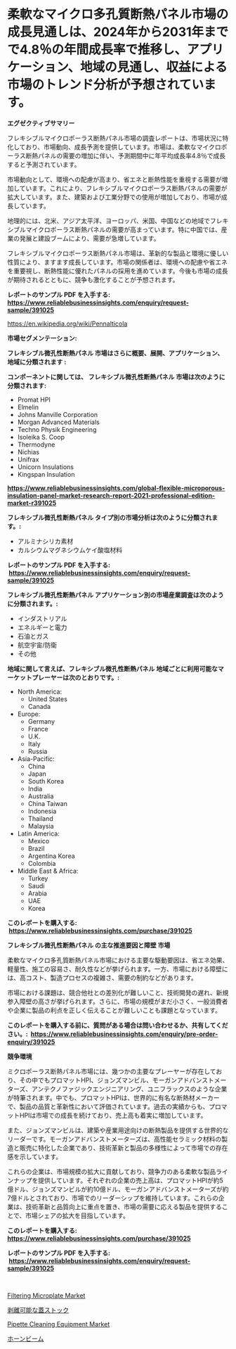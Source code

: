 <p><h1>柔軟なマイクロ多孔質断熱パネル市場の成長見通しは、2024年から2031年までで4.8％の年間成長率で推移し、アプリケーション、地域の見通し、収益による市場のトレンド分析が予想されています。</h1></p><p><strong>エグゼクティブサマリー</strong></p>
<p><p>フレキシブルマイクロポーラス断熱パネル市場の調査レポートは、市場状況に特化しており、市場動向、成長予測を提供しています。市場は、柔軟なマイクロポーラス断熱パネルの需要の増加に伴い、予測期間中に年平均成長率4.8％で成長すると予測されています。</p><p>市場動向として、環境への配慮が高まり、省エネと断熱性能を重視する需要が増加しています。これにより、フレキシブルマイクロポーラス断熱パネルの需要が拡大しています。また、建築および工業分野での使用が増加しており、市場が成長しています。</p><p>地理的には、北米、アジア太平洋、ヨーロッパ、米国、中国などの地域でフレキシブルマイクロポーラス断熱パネルの需要が高まっています。特に中国では、産業の発展と建設ブームにより、需要が急増しています。</p><p>フレキシブルマイクロポーラス断熱パネル市場は、革新的な製品と環境に優しい性質により、ますます成長しています。市場の関係者は、環境への配慮や省エネを重要視し、断熱性能に優れたパネルの採用を進めています。今後も市場の成長が期待されるとともに、競争も激化することが予想されます。</p></p>
<p><strong>レポートのサンプル PDF を入手する: <a href="https://www.reliablebusinessinsights.com/enquiry/request-sample/391025">https://www.reliablebusinessinsights.com/enquiry/request-sample/391025</a></strong></p>
<p><a href="https://en.wikipedia.org/wiki/Pennalticola">https://en.wikipedia.org/wiki/Pennalticola</a></p>
<p><strong>市場セグメンテーション:</strong></p>
<p><strong> フレキシブル微孔性断熱パネル 市場はさらに概要、展開、アプリケーション、地域に分類されます :</strong></p>
<p><strong>コンポーネントに関しては、 フレキシブル微孔性断熱パネル 市場は次のように分類されます: &nbsp;</strong></p>
<p><ul><li>Promat HPI</li><li>Elmelin</li><li>Johns Manville Corporation</li><li>Morgan Advanced Materials</li><li>Techno Physik Engineering</li><li>Isoleika S. Coop</li><li>Thermodyne</li><li>Nichias</li><li>Unifrax</li><li>Unicorn Insulations</li><li>Kingspan Insulation</li></ul></p>
<p><strong><a href="https://www.reliablebusinessinsights.com/global-flexible-microporous-insulation-panel-market-research-report-2021-professional-edition-market-r391025">https://www.reliablebusinessinsights.com/global-flexible-microporous-insulation-panel-market-research-report-2021-professional-edition-market-r391025</a></strong></p>
<p><strong> フレキシブル微孔性断熱パネル タイプ別の市場分析は次のように分類されます。:</strong></p>
<p><ul><li>アルミナシリカ素材</li><li>カルシウムマグネシウムケイ酸塩材料</li></ul></p>
<p><strong>レポートのサンプル PDF を入手する: &nbsp;<a href="https://www.reliablebusinessinsights.com/enquiry/request-sample/391025">https://www.reliablebusinessinsights.com/enquiry/request-sample/391025</a></strong></p>
<p><strong> フレキシブル微孔性断熱パネル アプリケーション別の市場産業調査は次のように分類されます。:</strong></p>
<p><ul><li>インダストリアル</li><li>エネルギーと電力</li><li>石油とガス</li><li>航空宇宙/防衛</li><li>その他</li></ul></p>
<p><strong>地域に関して言えば、フレキシブル微孔性断熱パネル 地域ごとに利用可能なマーケットプレーヤーは次のとおりです。:</strong></p>
<p><ul>
    <li>
        North America:
        <ul>
            <li>United States</li>
            <li>Canada</li>
        </ul>
    </li>
    <li>
        Europe:
        <ul>
            <li>Germany</li>
            <li>France</li>
            <li>U.K.</li>
            <li>Italy</li>
            <li>Russia</li>
        </ul>
    </li>
    <li>
        Asia-Pacific:
        <ul>
            <li>China</li>
            <li>Japan</li>
            <li>South Korea</li>
            <li>India</li>
            <li>Australia</li>
            <li>China Taiwan</li>
            <li>Indonesia</li>
            <li>Thailand</li>
            <li>Malaysia</li>
        </ul>
    </li>
    <li>
        Latin America:
        <ul>
            <li>Mexico</li>
            <li>Brazil</li>
            <li>Argentina Korea</li>
            <li>Colombia</li>
        </ul>
    </li>
    <li>
        Middle East & Africa:
        <ul>
            <li>Turkey</li>
            <li>Saudi</li>
            <li>Arabia</li>
            <li>UAE</li>
            <li>Korea</li>
        </ul>
    </li>
    </ul></p>
<p><strong>このレポートを購入する: &nbsp;<a href="https://www.reliablebusinessinsights.com/purchase/391025">https://www.reliablebusinessinsights.com/purchase/391025</a></strong></p>
<p><strong>フレキシブル微孔性断熱パネル の主な推進要因と障壁 市場</strong></p>
<p><p>柔軟なマイクロ多孔質断熱パネル市場における主要な駆動要因は、省エネ効果、軽量性、施工の容易さ、耐久性などが挙げられます。一方、市場における障壁には、高コスト、製造プロセスの複雑さ、需要の制約などがあります。</p><p>市場における課題は、競合他社との差別化が難しいこと、技術開発の遅れ、新規参入障壁の高さが挙げられます。さらに、市場の規模がまだ小さく、一般消費者や企業に製品の利点を正しく伝えることが難しいことも課題となっています。</p></p>
<p><strong>このレポートを購入する前に、質問がある場合は問い合わせるか、共有してください。:&nbsp; <a href="https://www.reliablebusinessinsights.com/enquiry/pre-order-enquiry/391025">https://www.reliablebusinessinsights.com/enquiry/pre-order-enquiry/391025</a></strong></p>
<p><strong>競争環境</strong></p>
<p><p>ミクロポーラス断熱パネル市場には、幾つかの主要なプレーヤーが存在しており、その中でもプロマットHPI、ジョンズマンビル、モーガンアドバンストメーターズ、アンテクノファジックエンジニアリング、ユニフラックスのような企業が特筆されます。中でも、プロマットHPIは、世界的に有名な断熱材メーカーで、製品の品質と革新性において評価されています。過去の実績からも、プロマットHPIは市場での成長を続けており、売上高も着実に増加しています。</p><p>また、ジョンズマンビルは、建築や産業用途向けの断熱製品を提供する世界的なリーダーです。モーガンアドバンストメーターズは、高性能セラミック材料の製造と販売に特化した企業であり、技術革新と製品の多様性によって市場での存在感を示しています。</p><p>これらの企業は、市場規模の拡大に貢献しており、競争力のある柔軟な製品ラインナップを提供しています。それぞれの企業の売上高は、プロマットHPIが約5億ドル、ジョンズマンビルが約10億ドル、モーガンアドバンストメーターズが約7億ドルとされており、市場でのリーダーシップを維持しています。これらの企業は、技術革新と品質向上に重点を置き、市場の需要に応える製品を提供することで、市場シェアの拡大を目指しています。</p></p>
<p><strong>このレポートを購入する: &nbsp; <a href="https://www.reliablebusinessinsights.com/purchase/391025">https://www.reliablebusinessinsights.com/purchase/391025</a></strong></p>
<p><strong>レポートのサンプル PDF を入手する: &nbsp;<a href="https://www.reliablebusinessinsights.com/enquiry/request-sample/391025">https://www.reliablebusinessinsights.com/enquiry/request-sample/391025</a></strong><strong></strong></p>
<p>&nbsp;</p>
<p><p><a href="https://github.com/lukmanduiky01/Market-Research-Report-List-1/blob/main/filtering-microplate-market.md">Filtering Microplate Market</a></p><p><a href="https://github.com/MosesSpinka1914/Market-Research-Report-List-2/blob/main/2471337175910.md">剥離可能な蓋ストック</a></p><p><a href="https://github.com/theanastasiyah/Market-Research-Report-List-1/blob/main/pipette-cleaning-equipment-market.md">Pipette Cleaning Equipment Market</a></p><p><a href="https://github.com/bevdtkn4419963/Market-Research-Report-List-3/blob/main/4423913175909.md">ホーンビーム</a></p></p>